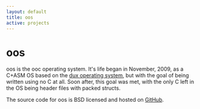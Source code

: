```yaml
---
layout: default
title: oos
active: projects
---
```


# oos

oos is the ooc operating system. It's life began in November, 2009, as a C+ASM
OS based on the [dux operating system](http://github.com/RockerMONO/dux), but
with the goal of being written using no C at all. Soon after, this goal was
met, with the only C left in the OS being header files with packed structs.

The source code for oos is BSD licensed and hosted on
[GitHub](http://github.com/tsion/oos).
